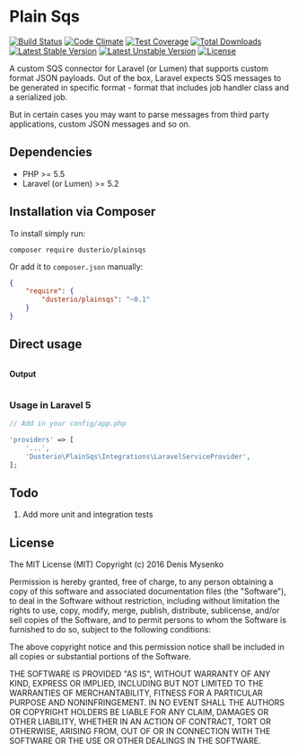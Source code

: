 # Plain Sqs
[![Build Status](https://travis-ci.org/dusterio/link-preview.svg)](https://travis-ci.org/dusterio/link-preview)
[![Code Climate](https://codeclimate.com/github/dusterio/link-preview/badges/gpa.svg)](https://codeclimate.com/github/dusterio/link-preview/badges)
[![Test Coverage](https://codeclimate.com/github/dusterio/link-preview/badges/coverage.svg)](https://codeclimate.com/github/dusterio/link-preview/badges)
[![Total Downloads](https://poser.pugx.org/dusterio/link-preview/d/total.svg)](https://packagist.org/packages/dusterio/link-preview)
[![Latest Stable Version](https://poser.pugx.org/dusterio/link-preview/v/stable.svg)](https://packagist.org/packages/dusterio/link-preview)
[![Latest Unstable Version](https://poser.pugx.org/dusterio/link-preview/v/unstable.svg)](https://packagist.org/packages/dusterio/link-preview)
[![License](https://poser.pugx.org/dusterio/link-preview/license.svg)](https://packagist.org/packages/dusterio/link-preview)

A custom SQS connector for Laravel (or Lumen) that supports custom format JSON payloads. Out of the box, Laravel expects
SQS messages to be generated in specific format - format that includes job handler class and a serialized job.

But in certain cases you may want to parse messages from third party applications, custom JSON messages and so on.

## Dependencies

* PHP >= 5.5
* Laravel (or Lumen) >= 5.2

## Installation via Composer

To install simply run:

```
composer require dusterio/plainsqs
```

Or add it to `composer.json` manually:

```json
{
    "require": {
        "dusterio/plainsqs": "~0.1"
    }
}
```

## Direct usage

```php
```

**Output**

```
```

### Usage in Laravel 5

```php
// Add in your config/app.php

'providers' => [
    '...',
    'Dusterio\PlainSqs\Integrations\LaravelServiceProvider',
];
```

## Todo

1. Add more unit and integration tests

## License

The MIT License (MIT)
Copyright (c) 2016 Denis Mysenko

Permission is hereby granted, free of charge, to any person obtaining a copy of this software and associated documentation files (the "Software"), to deal in the Software without restriction, including without limitation the rights to use, copy, modify, merge, publish, distribute, sublicense, and/or sell copies of the Software, and to permit persons to whom the Software is furnished to do so, subject to the following conditions:

The above copyright notice and this permission notice shall be included in all copies or substantial portions of the Software.

THE SOFTWARE IS PROVIDED "AS IS", WITHOUT WARRANTY OF ANY KIND, EXPRESS OR IMPLIED, INCLUDING BUT NOT LIMITED TO THE WARRANTIES OF MERCHANTABILITY, FITNESS FOR A PARTICULAR PURPOSE AND NONINFRINGEMENT. IN NO EVENT SHALL THE AUTHORS OR COPYRIGHT HOLDERS BE LIABLE FOR ANY CLAIM, DAMAGES OR OTHER LIABILITY, WHETHER IN AN ACTION OF CONTRACT, TORT OR OTHERWISE, ARISING FROM, OUT OF OR IN CONNECTION WITH THE SOFTWARE OR THE USE OR OTHER DEALINGS IN THE SOFTWARE.
